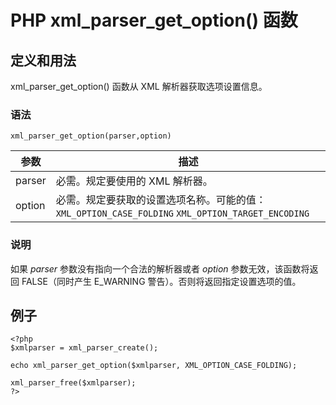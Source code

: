 # PHP xml_parser_get_option() 函数



## 定义和用法

xml_parser_get_option() 函数从 XML 解析器获取选项设置信息。

### 语法

```
xml_parser_get_option(parser,option)
```

| 参数 | 描述 |
| --- | --- |
| parser | 必需。规定要使用的 XML 解析器。 |
| option | 必需。规定要获取的设置选项名称。可能的值：   `XML_OPTION_CASE_FOLDING`   `XML_OPTION_TARGET_ENCODING` |

### 说明

如果 _parser_ 参数没有指向一个合法的解析器或者 _option_ 参数无效，该函数将返回 FALSE（同时产生 E_WARNING 警告）。否则将返回指定设置选项的值。

## 例子

```
<?php
$xmlparser = xml_parser_create();

echo xml_parser_get_option($xmlparser, XML_OPTION_CASE_FOLDING);

xml_parser_free($xmlparser);
?>
```
